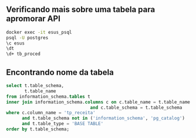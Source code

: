 ## Verificando mais sobre uma tabela para apromorar API

```sh
docker exec -it esus_psql
psql -U postgres
\c esus
\dt
\d+ tb_proced
```

## Encontrando nome da tabela

```sql
select t.table_schema,
       t.table_name
from information_schema.tables t
inner join information_schema.columns c on c.table_name = t.table_name
                                and c.table_schema = t.table_schema
where c.column_name = 'tp_receita'
      and t.table_schema not in ('information_schema', 'pg_catalog')
      and t.table_type = 'BASE TABLE'
order by t.table_schema;
```
